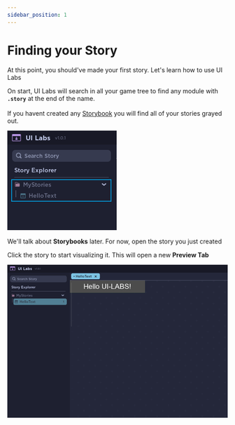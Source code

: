 ```yaml
---
sidebar_position: 1
---
```


# Finding your Story

At this point, you should've made your first story. Let's learn how to use UI Labs

On start, UI Labs will search in all your game tree to find any module with **`.story`** at the end of the name.<br></br>
If you havent created any [Storybook](../storybook.mdx) you will find all of your stories grayed out.

![FirstStory](img/firststory.png)

We'll talk about **Storybooks** later. For now, open the story you just created

Click the story to start visualizing it. This will open a new **Preview Tab**

![StoryVisualize](img/storyvisualize.png)
